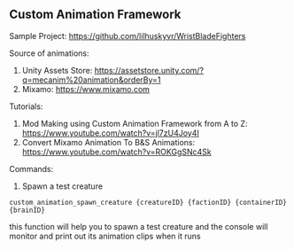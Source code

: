 Custom Animation Framework
---

Sample Project: 
https://github.com/lilhuskyvr/WristBladeFighters

Source of animations: 
1. Unity Assets Store: https://assetstore.unity.com/?q=mecanim%20animation&orderBy=1
2. Mixamo: https://www.mixamo.com

Tutorials:
1. Mod Making using Custom Animation Framework from A to Z: https://www.youtube.com/watch?v=jl7zU4Joy4I
2. Convert Mixamo Animation To B&S Animations: https://www.youtube.com/watch?v=ROKGgSNc4Sk

Commands: 

1. Spawn a test creature
```
custom_animation_spawn_creature {creatureID} {factionID} {containerID} {brainID}
```
this function will help you to spawn a test creature and the console will monitor and print out its animation clips when it runs
